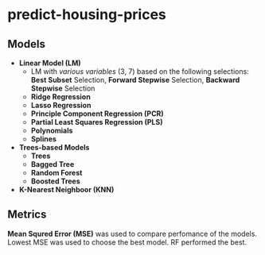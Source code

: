 # predict-housing-prices


## Models
* **Linear Model (LM)** 
  * LM with *various variables* (3, 7) based on the following selections: **Best Subset** Selection, **Forward Stepwise** Selection, **Backward Stepwise** Selection
  * **Ridge Regression**
  * **Lasso Regression**
  * **Principle Component Regression (PCR)**
  * **Partial Least Squares Regression (PLS)**
  * **Polynomials**
  * **Splines**
* **Trees-based Models**
  * **Trees**
  * **Bagged Tree**
  * **Random Forest**
  * **Boosted Trees**
* **K-Nearest Neighboor (KNN)**

## Metrics 
**Mean Squred Error (MSE)** was used to compare perfomance of the models. Lowest MSE was used to choose the best model. RF performed the best.
